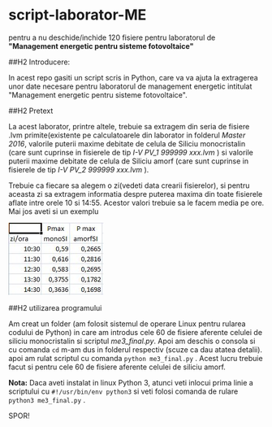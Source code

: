 # script-laborator-ME
pentru a nu deschide/inchide 120 fisiere pentru laboratorul de **"Management energetic pentru sisteme fotovoltaice"**

##H2 Introducere:

In acest repo gasiti un script scris in Python, care va va ajuta la extragerea unor date necesare pentru laboratorul de management energetic intitulat "Management energetic pentru sisteme fotovoltaice".

##H2 Pretext

La acest laborator, printre altele, trebuie sa extragem din seria de fisiere .lvm primite(existente pe calculatoarele din laborator in folderul *Master 2016*, valorile puterii maxime debitate de celula de Siliciu monocristalin (care sunt cuprinse in fisierele de tip *I-V PV_1 999999 xxx.lvm* ) si valorile puterii maxime debitate de celula de Siliciu amorf (care sunt cuprinse in fisierele de tip *I-V PV_2 999999 xxx.lvm* ).

 Trebuie ca fiecare sa alegem o zi(vedeti data crearii fisierelor), si pentru aceasta zi sa extragem informatia despre puterea maxima din toate fisierele aflate intre orele 10 si 14:55. Acestor valori trebuie sa le facem media pe ore. Mai jos aveti si un exemplu

![alt text][logo]

[logo]: https://github.com/etc-sodtr/script-laborator-ME/blob/master/exemplu.JPG "exemplu"

##H2 utilizarea programului

Am creat un folder (am folosit sistemul de operare Linux pentru rularea codului de Python) in care am introdus cele 60 de fisiere aferente celulei de siliciu monocristalin si scriptul *me3_final.py*. Apoi am deschis o consola si cu comanda `cd` m-am dus in folderul respectiv (scuze ca dau atatea detalii). apoi am rulat scriptul cu comanda `python me3_final.py` . Acest lucru trebuie facut si pentru cele 60 de fisiere aferente celulei de siliciu amorf.

**Nota:** Daca aveti instalat in linux Python 3, atunci  veti inlocui prima linie a scriptului cu `#!/usr/bin/env python3` si veti folosi comanda de rulare `python3 me3_final.py` .

SPOR!


